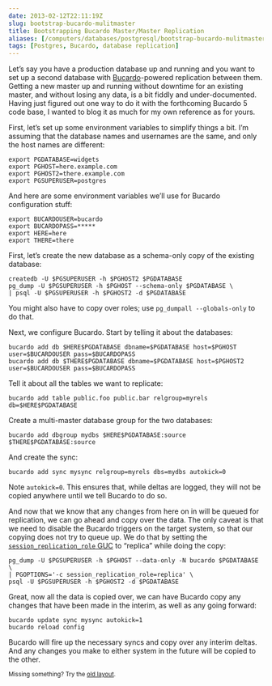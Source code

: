 ```yaml
--- 
date: 2013-02-12T22:11:19Z
slug: bootstrap-bucardo-mulitmaster
title: Bootstrapping Bucardo Master/Master Replication
aliases: [/computers/databases/postgresql/bootstrap-bucardo-mulitmaster.html]
tags: [Postgres, Bucardo, database replication]
---
```


<p>Let’s say you have a production database up and running and you want to set up a second database with <a href="http://bucardo.org/">Bucardo</a>-powered replication between them. Getting a new master up and running without downtime for an existing master, and without losing any data, is a bit fiddly and under-documented. Having just figured out one way to do it with the forthcoming Bucardo 5 code base, I wanted to blog it as much for my own reference as for yours.</p>

<p>First, let’s set up some environment variables to simplify things a bit. I’m assuming that the database names and usernames are the same, and only the host names are different:</p>

<pre><code>export PGDATABASE=widgets
export PGHOST=here.example.com
export PGHOST2=there.example.com
export PGSUPERUSER=postgres
</code></pre>

<p>And here are some environment variables we’ll use for Bucardo configuration stuff:</p>

<pre><code>export BUCARDOUSER=bucardo
export BUCARDOPASS=*****
export HERE=here
export THERE=there
</code></pre>

<p>First, let’s create the new database as a schema-only copy of the existing database:</p>

<pre><code>createdb -U $PGSUPERUSER -h $PGHOST2 $PGDATABASE
pg_dump -U $PGSUPERUSER -h $PGHOST --schema-only $PGDATABASE \
| psql -U $PGSUPERUSER -h $PGHOST2 -d $PGDATABASE
</code></pre>

<p>You might also have to copy over roles; use <code>pg_dumpall --globals-only</code> to do that.</p>

<p>Next, we configure Bucardo. Start by telling it about the databases:</p>

<pre><code>bucardo add db $HERE$PGDATABASE dbname=$PGDATABASE host=$PGHOST user=$BUCARDOUSER pass=$BUCARDOPASS
bucardo add db $THERE$PGDATABASE dbname=$PGDATABASE host=$PGHOST2 user=$BUCARDOUSER pass=$BUCARDOPASS
</code></pre>

<p>Tell it about all the tables we want to replicate:</p>

<pre><code>bucardo add table public.foo public.bar relgroup=myrels db=$HERE$PGDATABASE 
</code></pre>

<p>Create a multi-master database group for the two databases:</p>

<pre><code>bucardo add dbgroup mydbs $HERE$PGDATABASE:source $THERE$PGDATABASE:source  
</code></pre>

<p>And create the sync:</p>

<pre><code>bucardo add sync mysync relgroup=myrels dbs=mydbs autokick=0
</code></pre>

<p>Note <code>autokick=0</code>. This ensures that, while deltas are logged, they will not be copied anywhere until we tell Bucardo to do so.</p>

<p>And now that we know that any changes from here on in will be queued for replication, we can go ahead and copy over the data. The only caveat is that we need to disable the Bucardo triggers on the target system, so that our copying does not try to queue up. We do that by setting the <a href="http://www.postgresql.org/docs/9.2/static/runtime-config-client.html#GUC-SESSION-REPLICATION-ROLE"><code>session_replication_role</code> GUC</a> to “replica” while doing the copy:</p>

<pre><code>pg_dump -U $PGSUPERUSER -h $PGHOST --data-only -N bucardo $PGDATABASE \
| PGOPTIONS='-c session_replication_role=replica' \
psql -U $PGSUPERUSER -h $PGHOST2 -d $PGDATABASE
</code></pre>

<p>Great, now all the data is copied over, we can have Bucardo copy any changes that have been made in the interim, as well as any going forward:</p>

<pre><code>bucardo update sync mysync autokick=1
bucardo reload config
</code></pre>

<p>Bucardo will fire up the necessary syncs and copy over any interim deltas. And any changes you make to either system in the future will be copied to the other.</p>

<p class="past"><small>Missing something? Try the <a rel="nofollow" href="http://past.justatheory.com/computers/databases/postgresql/bootstrap-bucardo-mulitmaster.html">old layout</a>.</small></p>


